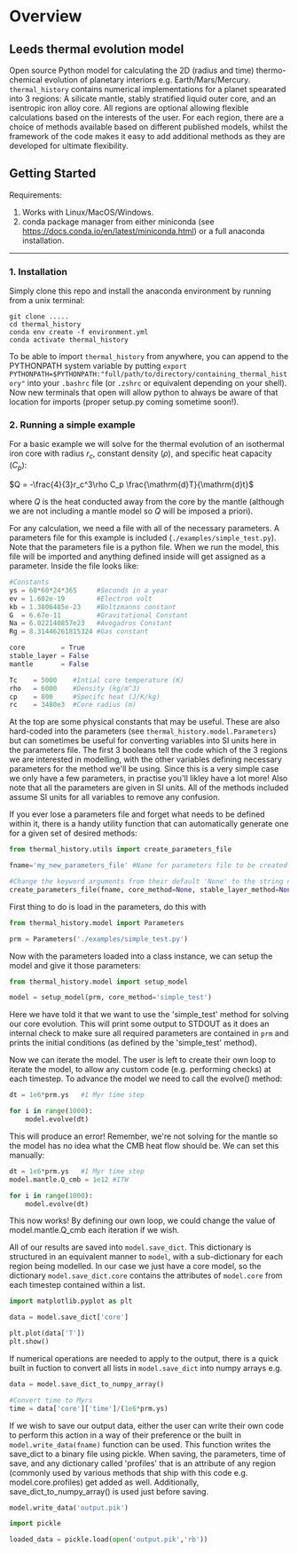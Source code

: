 # Overview

## Leeds thermal evolution model
Open source Python model for calculating the 2D (radius and time) thermo-chemical evolution of planetary interiors e.g. Earth/Mars/Mercury.
`thermal_history` contains numerical implementations for a planet spearated into 3 regions: A silicate mantle, stably stratified liquid outer core, and an isentropic iron alloy core.
All regions are optional allowing flexible calculations based on the interests of the user. For each region, there are a choice of methods available based on different
published models, whilst the framework of the code makes it easy to add additional methods as they are developed for ultimate flexibility.

## Getting Started
Requirements:
1. Works with Linux/MacOS/Windows.
2. conda package manager from either miniconda (see https://docs.conda.io/en/latest/miniconda.html) or a full anaconda installation.
---
### 1. Installation
Simply clone this repo and install the anaconda environment by running from a unix terminal:

```
git clone .....
cd thermal_history
conda env create -f environment.yml
conda activate thermal_history
```

To be able to import `thermal_history` from anywhere, you can append to the PYTHONPATH system variable by putting `export PYTHONPATH=$PYTHONPATH:"full/path/to/directory/containing_thermal_history"` into your `.bashrc` file (or `.zshrc` or equivalent depending on your shell). Now new terminals that open will allow python to always be aware of that location for imports (proper setup.py coming sometime soon!).


### 2. Running a simple example
For a basic example we will solve for the thermal evolution of an isothermal iron core with radius $r_c$, constant density ($\rho$), and specific heat capacity ($C_p$):

$Q = -\frac{4}{3}r_c^3\rho C_p \frac{\mathrm{d}T}{\mathrm{d}t}$

where $Q$ is the heat conducted away from the core by the mantle (although we are not including a mantle model so $Q$ will be imposed a priori).

For any calculation, we need a file with all of the necessary parameters. A parameters file for this example is included (`./examples/simple_test.py`).
Note that the parameters file is a python file. When we run the model, this file will be imported and anything defined inside will get assigned as a parameter.
Inside the file looks like:

```python
#Constants
ys = 60*60*24*365     #Seconds in a year
ev = 1.602e-19        #Electron volt
kb = 1.3806485e-23    #Boltzmanns constant
G  = 6.67e-11         #Gravitational Constant
Na = 6.022140857e23   #Avogadros Constant
Rg = 8.31446261815324 #Gas constant

core         = True
stable_layer = False
mantle       = False

Tc    = 5000    #Intial core temperature (K)
rho   = 6000    #Density (kg/m^3)
cp    = 800     #Specifc heat (J/K/kg)
rc    = 3480e3  #Core radius (m)
```

At the top are some physical constants that may be useful. These are also hard-coded into the parameters (see `thermal_history.model.Parameters`) but can sometimes be useful for converting variables into SI units here in the parameters file. The first 3 booleans tell the code which of the 3 regions we are interested in modelling, with the other variables defining necessary parameters for the method we'll be using. Since this is a very simple case we only have a few parameters, in practise you'll likley have a lot more! Also note that all the parameters are given in SI units. All of the methods included assume SI units for all variables to remove any confusion.

If you ever lose a parameters file and forget what needs to be defined within it, there is a handy utility function that can automatically generate one for a given set of desired methods:

```python
from thermal_history.utils import create_parameters_file

fname='my_new_parameters_file' #Name for parameters file to be created (.py will be appended automatically if not included)

#Change the keyword arguments from their default 'None' to the string name of the method you'd like for any region.
create_parameters_file(fname, core_method=None, stable_layer_method=None, mantle_method=None) 
```


First thing to do is load in the parameters, do this with

```python
from thermal_history.model import Parameters

prm = Parameters('./examples/simple_test.py')
```

Now with the parameters loaded into a class instance, we can setup the model and give it those parameters:

```python
from thermal_history.model import setup_model

model = setup_model(prm, core_method='simple_test')
```

Here we have told it that we want to use the 'simple_test' method for solving our core evolution. This will print some output to STDOUT as it does an internal check
to make sure all required parameters are contained in `prm` and prints the initial conditions (as defined by the 'simple_test' method).

Now we can iterate the model. The user is left to create their own loop to iterate the model, to allow any custom code (e.g. performing checks) at each timestep.
To advance the model we need to call the evolve() method:

```python
dt = 1e6*prm.ys   #1 Myr time step

for i in range(1000):
    model.evolve(dt)
```

This will produce an error! Remember, we're not solving for the mantle so the model has no idea what the CMB heat flow should be. We can set this manually:


```python
dt = 1e6*prm.ys   #1 Myr time step
model.mantle.Q_cmb = 1e12 #1TW

for i in range(1000):
    model.evolve(dt)
```

This now works! By defining our own loop, we could change the value of model.mantle.Q_cmb each iteration if we wish.

All of our results are saved into `model.save_dict`. This dictionary is structured in an equivalent manner to `model`, with a sub-dictionary for each region being modelled.
In our case we just have a core model, so the dictionary `model.save_dict.core` contains the attributes of `model.core` from each timestep contained within a list.

```python
import matplotlib.pyplot as plt

data = model.save_dict['core']

plt.plot(data['T'])
plt.show()
```

If numerical operations are needed to apply to the output, there is a quick built in fuction to convert all lists in `model.save_dict` into numpy arrays e.g.

```python
data = model.save_dict_to_numpy_array()

#Convert time to Myrs
time = data['core']['time']/(1e6*prm.ys)
```


If we wish to save our output data, either the user can write their own code to perform this action in a way of their preference or the built in `model.write_data(fname)` function can be used. This function writes the save_dict to a binary file using pickle. When saving, the parameters, time of save, and any dictionary called 'profiles' that is an attribute of any region (commonly used by various methods that ship with this code e.g. model.core.profiles) get added as well. Additionally, save_dict_to_numpy_array() is used just before saving.

```python
model.write_data('output.pik')

import pickle

loaded_data = pickle.load(open('output.pik','rb'))
```